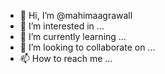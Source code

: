 - 👋 Hi, I’m @mahimaagrawall
- 👀 I’m interested in ...
- 🌱 I’m currently learning ...
- 💞️ I’m looking to collaborate on ...
- 📫 How to reach me ...

<!---
mahimaagrawall/mahimaagrawall is a ✨ special ✨ repository because its `README.md` (this file) appears on your GitHub profile.
You can click the Preview link to take a look at your changes.
--->
